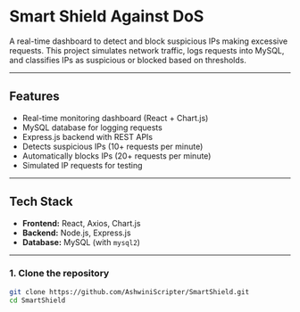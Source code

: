 # Smart Shield Against DoS

A real-time dashboard to detect and block suspicious IPs making excessive requests. This project simulates network traffic, logs requests into MySQL, and classifies IPs as suspicious or blocked based on thresholds.

---

## Features

- Real-time monitoring dashboard (React + Chart.js)  
- MySQL database for logging requests  
- Express.js backend with REST APIs  
- Detects suspicious IPs (10+ requests per minute)  
- Automatically blocks IPs (20+ requests per minute)  
- Simulated IP requests for testing  

---

## Tech Stack

- **Frontend:** React, Axios, Chart.js  
- **Backend:** Node.js, Express.js  
- **Database:** MySQL (with `mysql2`)  

---
### 1. Clone the repository
```bash
git clone https://github.com/AshwiniScripter/SmartShield.git
cd SmartShield



